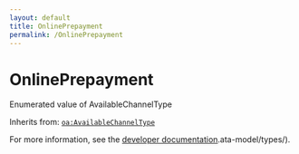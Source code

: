 ```yaml
---
layout: default
title: OnlinePrepayment
permalink: /OnlinePrepayment
---
```


# OnlinePrepayment
Enumerated value of AvailableChannelType

Inherits from: [`oa:AvailableChannelType`](https://openactive.io/AvailableChannelType)

For more information, see the [developer documentation](https://developer.openactive.io/data-model/types/).ata-model/types/).